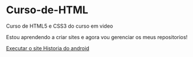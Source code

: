 # Curso-de-HTML
 Curso de HTML5 e CSS3 do curso em video

Estou aprendendo a criar sites e agora vou gerenciar os meus repositorios!

<a href="https://alygomes28.github.io/Curso-de-HTML/Desafios/Desafio%2010/pacote-projeto-d010/android.html">Executar o site Historia do android</a>